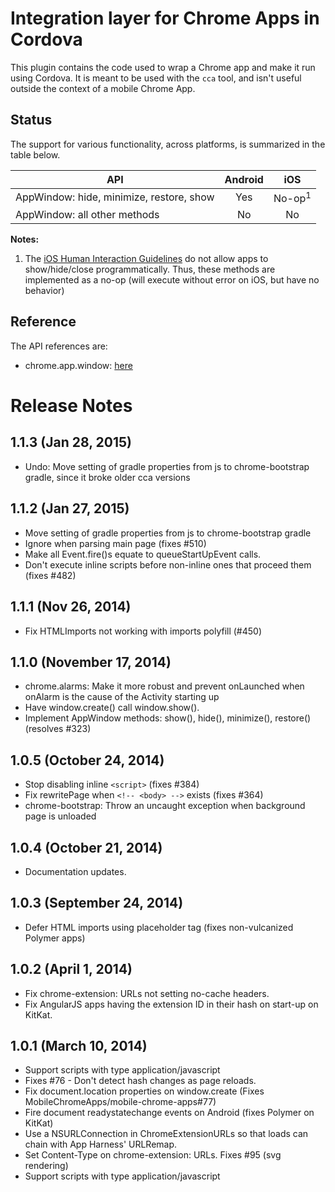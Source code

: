 # Integration layer for Chrome Apps in Cordova

This plugin contains the code used to wrap a Chrome app and make it run using
Cordova. It is meant to be used with the `cca` tool, and isn't useful outside
the context of a mobile Chrome App.

## Status

The support for various functionality, across platforms, is summarized in the table below.

| API | Android | iOS  |
| -------------- |:-------:|:----:|
| AppWindow: hide, minimize, restore, show | Yes     | No-op<sup>1</sup> |
| AppWindow: all other methods      | No      | No   |
**Notes:**

1. The [iOS Human Interaction Guidelines](https://developer.apple.com/library/ios/documentation/userexperience/conceptual/mobilehig/StartingStopping.html)
    do not allow apps to show/hide/close programmatically.
    Thus, these methods are implemented as a no-op
    (will execute without error on iOS, but have no behavior)

## Reference

The API references are:
- chrome.app.window: [here](https://developer.chrome.com/apps/app_window)

# Release Notes

## 1.1.3 (Jan 28, 2015)
* Undo: Move setting of gradle properties from js to chrome-bootstrap gradle, since it broke older cca versions

## 1.1.2 (Jan 27, 2015)
* Move setting of gradle properties from js to chrome-bootstrap gradle
* Ignore <!-- html --> when parsing main page (fixes #510)
* Make all Event.fire()s equate to queueStartUpEvent calls.
* Don't execute inline scripts before non-inline ones that proceed them (fixes #482)

## 1.1.1 (Nov 26, 2014)
* Fix HTMLImports not working with imports polyfill (#450)

## 1.1.0 (November 17, 2014)
* chrome.alarms: Make it more robust and prevent onLaunched when onAlarm is the cause of the Activity starting up
* Have window.create() call window.show().
* Implement AppWindow methods: show(), hide(), minimize(), restore() (resolves #323)

## 1.0.5 (October 24, 2014)
* Stop disabling inline `<script>` (fixes #384)
* Fix rewritePage when `<!-- <body> -->` exists (fixes #364)
* chrome-bootstrap: Throw an uncaught exception when background page is unloaded

## 1.0.4 (October 21, 2014)
* Documentation updates.

## 1.0.3 (September 24, 2014)
* Defer HTML imports using placeholder tag (fixes non-vulcanized Polymer apps)

## 1.0.2 (April 1, 2014)
* Fix chrome-extension: URLs not setting no-cache headers.
* Fix AngularJS apps having the extension ID in their hash on start-up on KitKat.

## 1.0.1 (March 10, 2014)
* Support scripts with type application/javascript
* Fixes #76 - Don't detect hash changes as page reloads.
* Fix document.location properties on window.create (Fixes MobileChromeApps/mobile-chrome-apps#77)
* Fire document readystatechange events on Android (fixes Polymer on KitKat)
* Use a NSURLConnection in ChromeExtensionURLs so that loads can chain with App Harness' URLRemap.
* Set Content-Type on chrome-extension: URLs. Fixes #95 (svg rendering)
* Support scripts with type application/javascript

